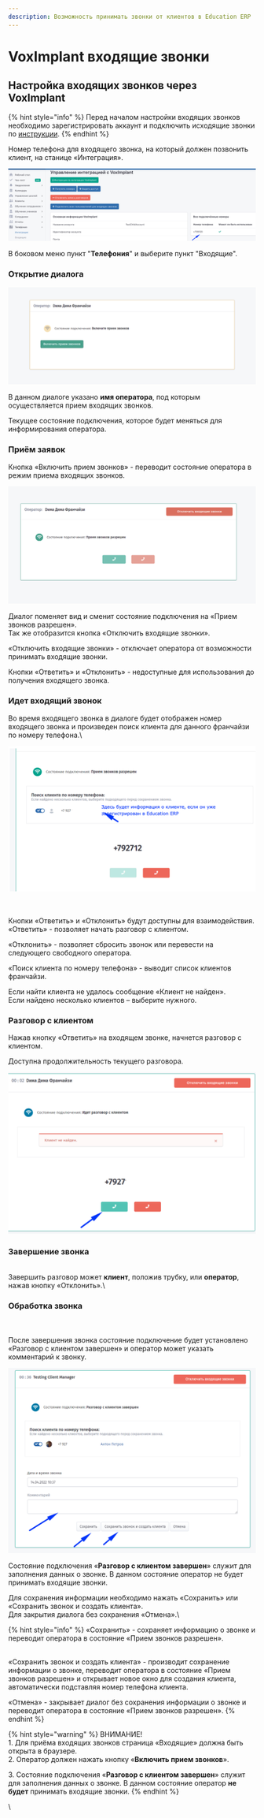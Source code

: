 ```yaml
---
description: Возможность принимать звонки от клиентов в Education ERP
---
```


# VoxImplant входящие звонки

## Настройка входящих звонков **через VoxImplant**

{% hint style="info" %}
Перед началом настройки входящих звонков необходимо зарегистрировать аккаунт  и подключить исходящие звонки по [инструкции](../voximplant.md).
{% endhint %}

Номер телефона для входящего звонка, на который должен позвонить клиент,  на станице «Интеграция».

![](<../../.gitbook/assets/image (31).png>)

В боковом меню пункт "**Телефония**" и выберите пункт "Входящие".&#x20;

### Открытие диалога&#x20;

![](<../../.gitbook/assets/image (22) (2).png>)

В данном диалоге указано **имя оператора**, под которым осуществляется прием входящих звонков.

Текущее состояние подключения, которое будет меняться для информирования оператора.



### Приём заявок&#x20;

Кнопка «Включить прием звонков» -  переводит состояние оператора в режим приема входящих звонков.

![](<../../.gitbook/assets/image (26) (2).png>)

Диалог поменяет вид и сменит состояние подключения на «Прием звонков разрешен».\
Так же отобразится кнопка «Отключить входящие звонки».

«Отключить входящие звонки» - отключает оператора от возможности принимать входящие звонки.

Кнопки «Ответить» и «Отклонить» - недоступные для использования до получения  входящего звонка.

### Идет входящий звонок

Во время входящего звонка в диалоге будет отображен номер входящего звонка и произведен поиск клиента для данного франчайзи по номеру телефона.\


![](<../../.gitbook/assets/image (30).png>)

\
\
Кнопки «Ответить» и «Отклонить» будут доступны для взаимодействия.\
«Ответить» - позволяет начать разговор с клиентом.

«Отклонить» - позволяет сбросить звонок или перевести на следующего свободного оператора.

«Поиск клиента по номеру телефона» - выводит список клиентов франчайзи.&#x20;

Если найти клиента не удалось сообщение «Клиент не найден».\
Если найдено несколько клиентов – выберите нужного.&#x20;

### Разговор с клиентом

Нажав кнопку «Ответить» на входящем звонке, начнется разговор с клиентом.

Доступна  продолжительность текущего разговора.

![](<../../.gitbook/assets/image (33).png>)

### Завершение звонка

\
Завершить разговор может **клиент**, положив трубку, или **оператор**, нажав кнопку «Отклонить».\


### Обработка звонка

&#x20;\
\
После завершения звонка состояние подключение будет установлено «Разговор с клиентом завершен» и оператор может указать комментарий к звонку.

![](<../../.gitbook/assets/image (23).png>)

Состояние подключения «**Разговор с клиентом завершен**» служит для заполнения данных о звонке. В данном состояние оператор не будет принимать входящие звонки.

Для сохранения информации необходимо нажать «Сохранить» или «Сохранить звонок и создать клиента».\
Для закрытия диалога без сохранения «Отмена».\


{% hint style="info" %}
«Сохранить» - сохраняет информацию о звонке и переводит оператора в состояние «Прием звонков разрешен».

\
«Сохранить звонок и создать клиента» - производит сохранение информации о звонке, переводит оператора в состояние «Прием звонков разрешен» и открывает новое окно для создания клиента, автоматически подставляя номер телефона клиента.

«Отмена» - закрывает диалог без сохранения информации о звонке и переводит оператора в состояние «Прием звонков разрешен».
{% endhint %}



{% hint style="warning" %}
ВНИМАНИЕ!\
1\. Для приёма входящих звонков страница «Входящие» должна быть открыта в браузере.\
2\. Оператор должен нажать кнопку «**Включить прием звонков**».

3\. Состояние подключения «**Разговор с клиентом завершен**» служит для заполнения данных о звонке. В данном состояние оператор **не будет** принимать входящие звонки.
{% endhint %}

\
